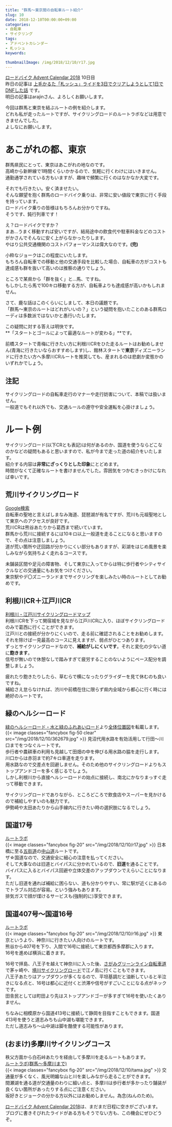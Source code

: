 ```yaml
---
title: "群馬～東京間の自転車ルート紹介"
slug: 10
date: 2018-12-10T00:00:00+09:00
categories:
- 自転車
- サイクリング
tags:
- アドベントカレンダー
- 札ッシュ
keywords:

thumbnailImage: /img/2018/12/10/r17.jpg
---
```


[ロードバイク Advent Calendar 2018](https://adventar.org/calendars/3572) 10日目  
昨日の記事は [上毛かるた「札ッシュ」ライドを3日でクリアしようとして1日でDNFした話](/2018/12/9/) です。  
明日の記事はarajinさん、よろしくお願いします。
  
今回は群馬と東京を結ぶルートの例を紹介します。  
どれも私が走ったルートですが、サイクリングロードのルートラボなどは用意できませんでした。  
よしなにお願いします。  
<!--more-->

<!--toc-->

# あこがれの都、東京

群馬県民にとって、東京はあこがれの地なのです。  
高崎から新幹線で1時間くらいかかるので、気軽に行くわけにはいきません。  
通勤通学されている方もいますが、趣味で頻繁に行くのはなかなか大変です。  

それでも行きたい。安く済ませたい。  
そんな願望を抱く群馬のロードバイク乗りは、非常に安い値段で東京に行く手段を持っています。  
ロードバイク乗りの皆様はもちろんお分かりですね。  
そうです、<ssr>鈍行列車</ssr>です！  

え？ロードバイクですか？  
まあ…うまく移動すれば安いですが、結局途中の飲食代や駐車料金などのコストがかさんでそんなに安く上がらなかったりします。  
やはり公共交通機関のコストパフォーマンスは偉大なのです。**(完)**  

小粋なジョークはこの程度にいたします。  
もちろん自転車での移動と他の交通手段を比較した場合、自転車の方がコストも達成感も群を抜いて高いのは推察の通りでしょう。  

ところで某県から「群を抜く」と…馬、ですね。  
もしかしたら馬で100キロ移動する方が、自転車よりも達成感が高いかもしれません。  

さて、鹿な話はこのくらいにしまして、本日の議題です。  
「群馬～東京のルートはどれがいいの？」という疑問を抱いたことのある群馬ローディは多数派ではないかと愚行いたします。  

この疑問に対する答えは明快です。  
**「スタートとゴールによって最適なルートが変わる」**です。  

前橋スタートで青梅に行きたい方に利根川CRをひた走るルートはお勧めしません(青海に行きたいならおすすめします)し、館林スタートで**東京**ディズニーランドに行きたい方へ多摩川CRルートを推奨しても、産まれるのは悲劇か変態かのいずれかでしょう。  

## 注記

サイクリングロードの自転車走行のマナーや走行妨害について、本稿では扱いません。  
一般道でもそれ以外でも、交通ルールの遵守や安全運転を心掛けましょう。

# ルート例

サイクリングロード(以下CRとも表記)は何があるのか、国道を使うならどこなのかなどの疑問もあると思いますので、私が今まで走った道の紹介をいたします。  
紹介する内容は**非常にざっくりとした印象**にとどめます。  
時間がなくて正確なルートを書けませんでした。雰囲気をつかむきっかけになれば幸いです。  

## 荒川サイクリングロード

[Google検索](https://www.google.co.jp/search?q=荒川サイクリングロード)  
自転車の聖地と言えばしまなみ海道、琵琶湖が有名ですが、荒川も元祖聖地として東京へのアクセスが良好です。  
荒川CRは熊谷あたりから葛西まで続いています。  
群馬から荒川に接続するには10キロ以上一般道を走ることになると思いますので、その点は注意しましょう。  
道が荒い箇所や迂回路が分かりにくい部分もありますが、彩湖をはじめ風景を楽しみながら気持ちよく走れるコースです。  

未舗装区間や足元の障害物、そして東京に入ってからは特に歩行者やシティサイクルなどの交通量にもお気をつけください。  
東京駅やデ〇ズニーランドまでサイクリングを楽しみたい時のルートとしてお勧めです。  

## 利根川CR＋江戸川CR

[利根川・江戸川サイクリングロードマップ](http://www.pref.gunma.jp/06/h2810049.html)  
利根川CRを下って関宿城を見ながら江戸川CRに入り、ほぼサイクリングロードのみで葛西に行くことができます。  
江戸川との接続が分かりにくいので、走る前に確認されることをお勧めします。  
それを除けば一見最高のコースに見えますが、弱点がひとつあります。  
ずっとサイクリングロードなので、**補給がしにくいです**。それと変化の少ない道に**飽きます**。  
信号が無いので休憩なしで踏みすぎて疲労することのないようにペース配分を調整しましょう。  

疲れたり飽きたりしたら、草むらで横になったりグライダーを見て休むのも良いですね。  
補給さえ怠らなければ、渋川や前橋在住に限らず県内全域から都心に行く時には絶好のルートです。  

## 緑のヘルシーロード

[緑のヘルシーロード・水と緑のふれあいロード](https://www.pref.saitama.lg.jp/a0906/863/herusiii.html)より[全体位置図](https://www.pref.saitama.lg.jp/a0906/863/documents/362679.jpg)を転載します。  
{{< image classes="fancybox fig-50 clear" src="/img/2018/12/10/362679.jpg" >}}
見沼代用水路を有効活用して行田～川口までをつなぐルートです。  
歩行者や農耕車の利用も見越して田畑の中を伸びる用水路の脇を走行します。  
川口からは赤羽まで約7キロ車道を走ります。  
用水路なので交差点を回避しません。そのため他のサイクリングロードよりもストップアンドゴーを多く感じるでしょう。  
しかし利根川から直接ヘルシーロードの始点に接続し、南北にかなりまっすぐ走って移動できます。  
  
サイクリングロードでありながら、ところどころで飲食店やスーパーを見かけるので補給しやすいのも魅力です。  
伊勢崎や太田あたりから山手線内に行きたい時の選択肢になるでしょう。  

## 国道17号

[ルートラボ](https://yahoo.jp/OQ8W1N)  
{{< image classes="fancybox fig-20" src="/img/2018/12/10/r17.jpg" >}}
日本橋に至る[五街道](https://ja.wikipedia.org/wiki/%E4%BA%94%E8%A1%97%E9%81%93)の[中山道](https://ja.wikipedia.org/wiki/%E4%B8%AD%E5%B1%B1%E9%81%93)ルートです。  
ザ☆国道なので、交通安全に細心の注意を払ってください。  
そして大事なのは旧道とバイパスに分かれているので、**旧道**を通ることです。  
バイパスに入るとバイパス回避や立体交差のアップダウンでえらいことになります。  
ただし旧道を通れば補給に困らない、道も分かりやすい、常に駅が近くにあるのでトラブル対応が容易。という強みもあります。  
排気ガスで顔が煤けるサービスも(強制的に)享受できます。  

## 国道407号～国道16号

[ルートラボ](https://yahoo.jp/dle1XX)  
{{< image classes="fancybox fig-20" src="/img/2018/12/10/r16.jpg" >}}
東京というより、神奈川に行きたい人向けのルートです。  
熊谷から407号を下り、入間で16号に接続して東京都西多摩郡に入ります。  
16号を進めば横浜に着きます。  

16号で拝島、八王子を越えて神奈川に入った後、[さがみグリーンライン自転車道](https://yahoo.jp/d79bP5)で茅ヶ崎や、[境川サイクリングロード](https://yahoo.jp/hULDGN)で江ノ島に行くこともできます。  
八王子あたりはアップダウンが多くなるので、平坦基調だと油断していると半泣きになる点と、16号は都心に近付くと渋滞や信号がすごいことになる点がネックです。  
田舎民としては町田より先はストップアンドゴーが多すぎて16号を使いたくありません。  
  
ちなみに相模原から国道413号に接続して静岡を目指すこともできます。国道413号を使うと道志みちも山中湖も堪能できます。  
ただし道志みち～山中湖は脚を酷使する可能性があります。  

## (おまけ)多摩川サイクリングコース

秩父方面から白石峠あたりを経由して多摩川を走るルートもあります。  
[ルートラボ(群馬～多摩川まで)](https://yahoo.jp/CZeV92)  
{{< image classes="fancybox fig-20" src="/img/2018/12/10/tama.jpg" >}}
交通量が多くなく、風光明媚な山と川を楽しみながら走ることができます。  
間瀬湖を通る道が交通量のわりに細い点と、多摩川は歩行者が多かったり舗装が良くない箇所があったりする点にご注意ください。  
坂好きとジョークの分かる方以外にはお勧めしません。為念(ねんのため)。
  
[ロードバイク Advent Calendar 2018](https://adventar.org/calendars/3572)は、まだまだ日程に空きがございます。  
ブログに書きそびれたライドがある方もそうでない方も、この機会にぜひどうぞ。
